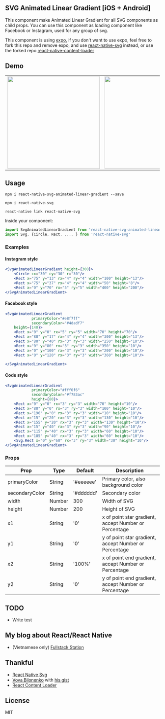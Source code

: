 ## SVG Animated Linear Gradient [iOS + Android]

This component make Animated Linear Gradient for all SVG components as child props. You can use this component as loading component like Facebook or Instagram, used for any group of svg.

This component is using [expo](https://expo.io), if you don't want to use expo, feel free to fork this repo and remove expo, and use [react-native-svg](https://github.com/react-native-community/react-native-svg) instead, or use the forked repo [react-native-content-loader](https://github.com/aschenkel/react-native-content-loader)

## Demo
<table>
<tr><td>
<img src="https://raw.githubusercontent.com/virusvn/react-native-svg-animated-linear-gradient/master/images/demo-svg-animated-linear-gradient.gif" width="300"></td><td>
<img src="https://raw.githubusercontent.com/virusvn/react-native-svg-animated-linear-gradient/master/images/demo-svg-animated-linear-gradient-angle.gif" width="300">
</td>
</tr>
</table>

## Usage
`npm i react-native-svg-animated-linear-gradient --save`

`npm i react-native-svg`

`react-native link react-native-svg`

Inside your component:
```js
import SvgAnimatedLinearGradient from 'react-native-svg-animated-linear-gradient'
import Svg, {Circle, Rect, .... } from 'react-native-svg'
```
### Examples

#### Instagram style
```jsx
<SvgAnimatedLinearGradient height={300}>
    <Circle cx="30" cy="30" r="30"/>
    <Rect x="75" y="13" rx="4" ry="4" width="100" height="13"/>
    <Rect x="75" y="37" rx="4" ry="4" width="50" height="8"/>
    <Rect x="0" y="70" rx="5" ry="5" width="400" height="200"/>
</SvgAnimatedLinearGradient>
```

#### Facebook style

```jsx
<SvgAnimatedLinearGradient
            primaryColor="#e8f7ff"
            secondaryColor="#4dadf7"
    height={140}>
    <Rect x="0" y="0" rx="5" ry="5" width="70" height="70"/>
    <Rect x="80" y="17" rx="4" ry="4" width="300" height="13"/>
    <Rect x="80" y="40" rx="3" ry="3" width="250" height="10"/>
    <Rect x="0" y="80" rx="3" ry="3" width="350" height="10"/>
    <Rect x="0" y="100" rx="3" ry="3" width="200" height="10"/>
    <Rect x="0" y="120" rx="3" ry="3" width="360" height="10"/>

</SvgAnimatedLinearGradient>
```
#### Code style

```jsx
<SvgAnimatedLinearGradient
            primaryColor="#fff0f6"
            secondaryColor="#f783ac"
            height={80}>
    <Rect x="0" y="0" rx="3" ry="3" width="70" height="10"/>
    <Rect x="80" y="0" rx="3" ry="3" width="100" height="10"/>
    <Rect x="190" y="0" rx="3" ry="3" width="10" height="10"/>
    <Rect x="15" y="20" rx="3" ry="3" width="130" height="10"/>
    <Rect x="155" y="20" rx="3" ry="3" width="130" height="10"/>
    <Rect x="15" y="40" rx="3" ry="3" width="90" height="10"/>
    <Rect x="115" y="40" rx="3" ry="3" width="60" height="10"/>
    <Rect x="185" y="40" rx="3" ry="3" width="60" height="10"/>
    <Svg.Rect x="0" y="60" rx="3" ry="3" width="30" height="10"/>
</SvgAnimatedLinearGradient>
```
### Props

|Prop   |Type   |Default   |Description
|---|---|---|---|
|primaryColor   |String   |'#eeeeee'   |Primary color, also background color   |
|secondaryColor   |String   |'#dddddd'   |Secondary color   |
|width   |Number   |300   |Width of SVG   |
|height   |Number   |200   |Height of SVG   |
|x1   |String   |'0'   |x of point star gradient, accept Number or Percentage   |
|y1   |String   |'0'   |y of point star gradient, accept Number or Percentage   |
|x2   |String   |'100%'   |x of point end gradient, accept Number or Percentage   |
|y2   |String   |'0'   |y of point end gradient, accept Number or Percentage   |

## TODO
- Write test

## My blog about React/React Native 
- (Vietnamese only) [Fullstack Station](https://www.businesscard.vn/blog/category/lap-trinh/javascript/react/)

## Thankful

- [React Native Svg](https://github.com/react-native-community/react-native-svg)
- [Vova Bilonenko](https://github.com/delfrrr) with [his gist](https://gist.github.com/delfrrr/0ef8871c6c4630b406e73fb66c091cf0)
- [React Content Loader](https://github.com/danilowoz/react-content-loader)

## License

MIT
